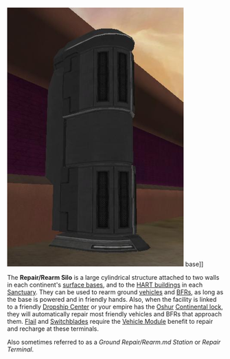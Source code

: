 ![](../images/Repair-silo.jpg "fig:Repair-silo.jpg") base\]\]

The **Repair/Rearm Silo** is a large cylindrical structure attached to two walls
in each continent's [surface bases](../locations/Facilities.md#surface-bases),
and to the [HART buildings](../locations/HART_building.md) in each
[Sanctuary](../locations/Sanctuary.md). They can be used to rearm ground
[vehicles](../vehicles/Vehicle.md) and
[BFRs](../vehicles/BattleFrame_Robotics.md), as long as the base is powered and
in friendly hands. Also, when the facility is linked to a friendly
[Dropship Center](../locations/Dropship_Center.md) or your empire has the
[Oshur](../locations/Oshur.md) [Continental lock](../etc/Continental_lock.md),
they will automatically repair most friendly vehicles and BFRs that approach
them. [Flail](../vehicles/Flail.md) and [Switchblades](Switchblade.md) require the
[Vehicle Module](../etc/Vehicle_Module.md) benefit to repair and recharge at
these terminals.

Also sometimes referred to as a _Ground Repair/Rearm.md Station_ or _Repair
Terminal_.


